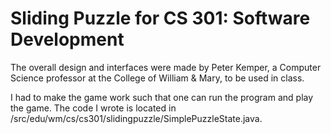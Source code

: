 # Sliding Puzzle for CS 301: Software Development

The overall design and interfaces were made by Peter Kemper, a Computer Science professor at the College of William & Mary, to be used in class. 

I had to make the game work such that one can run the program and play the game. The code I wrote is located in /src/edu/wm/cs/cs301/slidingpuzzle/SimplePuzzleState.java.
